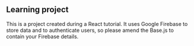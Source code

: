 ## Learning project

This is a project created during a React tutorial.
It uses Google Firebase to store data and to authenticate users, so please amend the Base.js to contain your Firebase details.